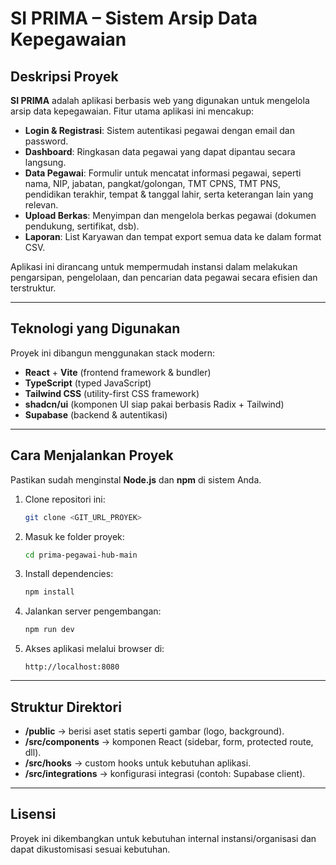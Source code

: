 # SI PRIMA – Sistem Arsip Data Kepegawaian

## Deskripsi Proyek

**SI PRIMA** adalah aplikasi berbasis web yang digunakan untuk mengelola arsip data kepegawaian.
Fitur utama aplikasi ini mencakup:

* **Login & Registrasi**: Sistem autentikasi pegawai dengan email dan password.
* **Dashboard**: Ringkasan data pegawai yang dapat dipantau secara langsung.
* **Data Pegawai**: Formulir untuk mencatat informasi pegawai, seperti nama, NIP, jabatan, pangkat/golongan, TMT CPNS, TMT PNS, pendidikan terakhir, tempat & tanggal lahir, serta keterangan lain yang relevan.
* **Upload Berkas**: Menyimpan dan mengelola berkas pegawai (dokumen pendukung, sertifikat, dsb).
* **Laporan**: List Karyawan dan tempat export semua data ke dalam format CSV.


Aplikasi ini dirancang untuk mempermudah instansi dalam melakukan pengarsipan, pengelolaan, dan pencarian data pegawai secara efisien dan terstruktur.

---

## Teknologi yang Digunakan

Proyek ini dibangun menggunakan stack modern:

* **React** + **Vite** (frontend framework & bundler)
* **TypeScript** (typed JavaScript)
* **Tailwind CSS** (utility-first CSS framework)
* **shadcn/ui** (komponen UI siap pakai berbasis Radix + Tailwind)
* **Supabase** (backend & autentikasi)

---

## Cara Menjalankan Proyek

Pastikan sudah menginstal **Node.js** dan **npm** di sistem Anda.

1. Clone repositori ini:

   ```sh
   git clone <GIT_URL_PROYEK>
   ```

2. Masuk ke folder proyek:

   ```sh
   cd prima-pegawai-hub-main
   ```

3. Install dependencies:

   ```sh
   npm install
   ```

4. Jalankan server pengembangan:

   ```sh
   npm run dev
   ```

5. Akses aplikasi melalui browser di:

   ```
   http://localhost:8080
   ```

---

## Struktur Direktori

* **/public** → berisi aset statis seperti gambar (logo, background).
* **/src/components** → komponen React (sidebar, form, protected route, dll).
* **/src/hooks** → custom hooks untuk kebutuhan aplikasi.
* **/src/integrations** → konfigurasi integrasi (contoh: Supabase client).

---


## Lisensi

Proyek ini dikembangkan untuk kebutuhan internal instansi/organisasi dan dapat dikustomisasi sesuai kebutuhan.
